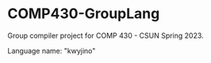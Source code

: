 # COMP430-GroupLang
Group compiler project for COMP 430 - CSUN Spring 2023.

Language name: "kwyjino"

